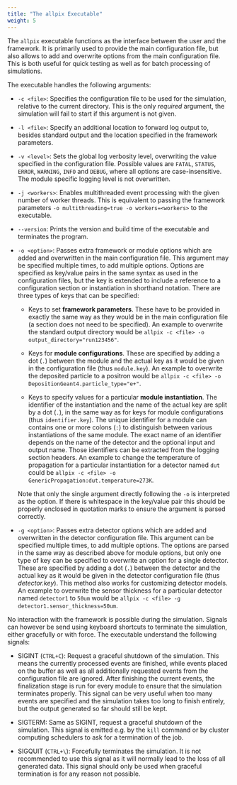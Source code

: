 ```yaml
---
title: "The allpix Executable"
weight: 5
---
```


The `allpix` executable functions as the interface between the user and the
framework. It is primarily used to provide the main configuration file,
but also allows to add and overwrite options from the main configuration
file. This is both useful for quick testing as well as for batch
processing of simulations.

The executable handles the following arguments:

  - `-c <file>`: Specifies the configuration file to be used for the
    simulation, relative to the current directory. This is the only
    *required* argument, the simulation will fail to start if this argument
    is not given.

  - `-l <file>`: Specify an additional location to forward log output
    to, besides standard output and the location specified in the
    framework parameters.

  - `-v <level>`: Sets the global log verbosity level, overwriting the
    value specified in the configuration file. Possible values are `FATAL`,
    `STATUS`, `ERROR`, `WARNING`, `INFO` and `DEBUG`, where all options are
    case-insensitive. The module specific logging level is not overwritten.

  - `-j <workers>`: Enables multithreaded event processing with the
    given number of worker threads. This is equivalent to passing the
    framework parameters `-o multithreading=true -o workers=<workers>`
    to the executable.

  - `--version`: Prints the version and build time of the executable and
    terminates the program.

  - `-o <option>`: Passes extra framework or module options which are
    added and overwritten in the main configuration file. This argument
    may be specified multiple times, to add multiple options. Options
    are specified as key/value pairs in the same syntax as used in the
    configuration files, but the key is extended to include a reference to
    a configuration section or instantiation in shorthand notation. There
    are three types of keys that can be specified:

      - Keys to set **framework parameters**. These have to be provided
        in exactly the same way as they would be in the main
        configuration file (a section does not need to be specified). An
        example to overwrite the standard output directory would be
        `allpix -c <file> -o output_directory="run123456"`.

      - Keys for **module configurations**. These are specified by
        adding a dot (`.`) between the module and the actual key as it
        would be given in the configuration file (thus `module.key`).
        An example to overwrite the deposited particle to a positron would
        be `allpix -c <file> -o DepositionGeant4.particle_type="e+"`.

      - Keys to specify values for a particular **module instantiation**.
        The identifier of the instantiation and the name of the actual key
        are split by a dot (`.`), in the same way as for keys for module
        configurations (thus `identifier.key`). The unique identifier for a
        module can contains one or more colons (`:`) to distinguish between
        various instantiations of the same module. The exact name of an
        identifier depends on the name of the detector and the optional input
        and output name. Those identifiers can be extracted from the logging
        section headers. An example to change the temperature of propagation
        for a particular instantiation for a detector named `dut` could be
        `allpix -c <file> -o GenericPropagation:dut.temperature=273K`.

    Note that only the single argument directly following the `-o` is
    interpreted as the option. If there is whitespace in the key/value
    pair this should be properly enclosed in quotation marks to ensure
    the argument is parsed correctly.

  - `-g <option>`: Passes extra detector options which are added and
    overwritten in the detector configuration file. This argument can be
    specified multiple times, to add multiple options. The options are
    parsed in the same way as described above for module options, but
    only one type of key can be specified to overwrite an option for a
    single detector. These are specified by adding a dot (`.`) between
    the detector and the actual key as it would be given in the detector
    configuration file (thus *detector.key*). This method also works
    for customizing detector models. An example to overwrite the sensor
    thickness for a particular detector named `detector1` to `50um` would
    be `allpix -c <file> -g detector1.sensor_thickness=50um`.

No interaction with the framework is possible during the simulation.
Signals can however be send using keyboard shortcuts to terminate the
simulation, either gracefully or with force. The executable understand
the following signals:

  - SIGINT (`CTRL+C`): Request a graceful shutdown of the simulation.
    This means the currently processed events are finished, while events
    placed on the buffer as well as all additionally requested events
    from the configuration file are ignored. After finishing the current
    events, the finalization stage is run for every module to ensure
    that the simulation terminates properly. This signal can be very
    useful when too many events are specified and the simulation takes
    too long to finish entirely, but the output generated so far should
    still be kept.

  - SIGTERM: Same as SIGINT, request a graceful shutdown of the
    simulation. This signal is emitted e.g. by the `kill` command or by
    cluster computing schedulers to ask for a termination of the job.

  - SIGQUIT (`CTRL+\`): Forcefully terminates the simulation. It is not
    recommended to use this signal as it will normally lead to the loss
    of all generated data. This signal should only be used when graceful
    termination is for any reason not possible.
